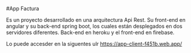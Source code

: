 #App Factura

Es un proyecto desarrollado en una arquitectura Api Rest. Su front-end en angular y su back-end spring boot, los cuales están desplegados en dos servidores diferentes. Back-end en heroku y el front-end en firebase. 

Lo puede accesder en la siguentes ulr https://app-client-f451b.web.app/


